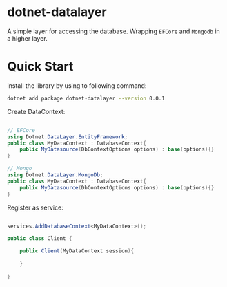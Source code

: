 dotnet-datalayer
============

A simple layer for accessing the database. Wrapping `EFCore` and `Mongodb` in a higher layer. 

# Quick Start
install the library by using to following command:
```bash
dotnet add package dotnet-datalayer --version 0.0.1
```

Create DataContext:
```csharp

// EFCore
using Dotnet.DataLayer.EntityFramework;
public class MyDataContext : DatabaseContext{
    public MyDatasource(DbContextOptions options) : base(options){}
}

// Mongo
using Dotnet.DataLayer.MongoDb;
public class MyDataContext : DatabaseContext{
    public MyDatasource(DbContextOptions options) : base(options){}
}
```

Register as service:
```csharp

services.AddDatabaseContext<MyDataContext>();

public class Client {

    public Client(MyDataContext session){
        
    }
    
}

```

